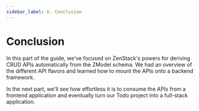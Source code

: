 ```yaml
---
sidebar_label: 6. Conclusion
---
```


# Conclusion

In this part of the guide, we've focused on ZenStack's powers for deriving CRUD APIs automatically from the ZModel schema. We had an overview of the different API flavors and learned how to mount the APIs onto a backend framework.

In the next part, we'll see how effortless it is to consume the APIs from a frontend application and eventually turn our Todo project into a full-stack application.